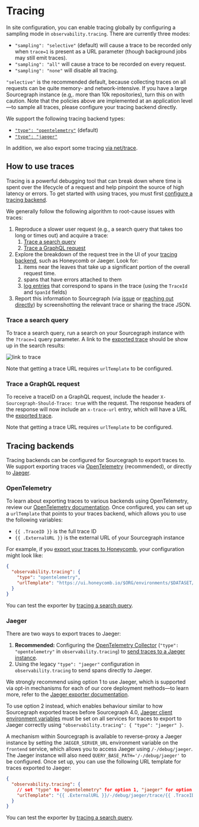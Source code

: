 # Tracing

In site configuration, you can enable tracing globally by configuring a sampling mode in `observability.tracing`.
There are currently three modes:

* `"sampling": "selective"` (default) will cause a trace to be recorded only when `trace=1` is present as a URL parameter (though background jobs may still emit traces).
* `"sampling": "all"` will cause a trace to be recorded on every request.
* `"sampling": "none"` will disable all tracing.

`"selective"` is the recommended default, because collecting traces on all requests can be quite memory- and network-intensive.
If you have a large Sourcegraph instance (e.g,. more than 10k repositories), turn this on with caution.
Note that the policies above are implemented at an application level—to sample all traces, please configure your tracing backend directly.

We support the following tracing backend types:

* [`"type": "opentelemetry"`](#opentelemetry) (default)
* [`"type": "jaeger"`](#jaeger)

In addition, we also export some tracing [via net/trace](#nettrace).

## How to use traces

Tracing is a powerful debugging tool that can break down where time is spent over the lifecycle of a
request and help pinpoint the source of high latency or errors.
To get started with using traces, you must first [configure a tracing backend](#tracing-backends).

We generally follow the following algorithm to root-cause issues with traces:

1. Reproduce a slower user request (e.g., a search query that takes too long or times out) and acquire a trace:
   1. [Trace a search query](#trace-a-search-query)
   2. [Trace a GraphQL request](#trace-a-graphql-request)
2. Explore the breakdown of the request tree in the UI of your [tracing backend](#tracing-backends), such as Honeycomb or Jaeger. Look for:
   1. items near the leaves that take up a significant portion of the overall request time.
   2. spans that have errors attached to them
   3. [log entries](./logs.md) that correspond to spans in the trace (using the `TraceId` and `SpanId` fields)
3. Report this information to Sourcegraph (via [issue](https://github.com/sourcegraph/sourcegraph/issues/new) or [reaching out directly](https://about.sourcegraph.com/contact/request-info/)) by screenshotting the relevant trace or sharing the trace JSON.

### Trace a search query

To trace a search query, run a search on your Sourcegraph instance with the `?trace=1` query parameter.
A link to the [exported trace](#tracing-backends) should be show up in the search results:

![link to trace](https://user-images.githubusercontent.com/23356519/184953302-099bcb62-ccdb-4eed-be5d-801b7fe16d97.png)

Note that getting a trace URL requires `urlTemplate` to be configured.

### Trace a GraphQL request

To receive a traceID on a GraphQL request, include the header `X-Sourcegraph-Should-Trace: true` with the request.
The response headers of the response will now include an `x-trace-url` entry, which will have a URL the [exported trace](#tracing-backends).

Note that getting a trace URL requires `urlTemplate` to be configured.

## Tracing backends

Tracing backends can be configured for Sourcegraph to export traces to.
We support exporting traces via [OpenTelemetry](#opentelemetry) (recommended), or directly to [Jaeger](#jaeger).

### OpenTelemetry

To learn about exporting traces to various backends using OpenTelemetry, review our [OpenTelemetry documentation](./opentelemetry.md).
Once configured, you can set up a `urlTemplate` that points to your traces backend, which allows you to use the following variables:

* `{{ .TraceID }}` is the full trace ID
* `{{ .ExternalURL }}` is the external URL of your Sourcegraph instance

For example, if you [export your traces to Honeycomb](./opentelemetry.md#otlp-compatible-backends), your configuration might look like:

```json
{
  "observability.tracing": {
    "type": "opentelemetry",
    "urlTemplate": "https://ui.honeycomb.io/$ORG/environments/$DATASET/trace?trace_id={{ .TraceID }}"
  }
}
```

You can test the exporter by [tracing a search query](#trace-a-search-query).

### Jaeger

There are two ways to export traces to Jaeger:

1. **Recommended:** Configuring the [OpenTelemetry Collector](opentelemetry.md) (`"type": "opentelemetry"` in `observability.tracing`) to [send traces to a Jaeger instance](opentelemetry.md#jaeger).
2. Using the legacy `"type": "jaeger"` configuration in `observability.tracing` to send spans directly to Jaeger.

We strongly recommend using option 1 to use Jaeger, which is supported via opt-in mechanisms for each of our core deployment methods—to learn more, refer to the [Jaeger exporter documentation](opentelemetry.md#jaeger).

To use option 2 instead, which enables behaviour similar to how Sourcegraph exported traces before Sourcegraph 4.0, [Jaeger client environment variables](https://github.com/jaegertracing/jaeger-client-go#environment-variables) must be set on all services for traces to export to Jaeger correctly using `"observability.tracing": { "type": "jaeger" }`.

A mechanism within Sourcegraph is available to reverse-proxy a Jaeger instance by setting the `JAEGER_SERVER_URL` environment variable on the `frontend` service, which allows you to access Jaeger using `/-/debug/jaeger`.
The Jaeger instance will also need `QUERY_BASE_PATH='/-/debug/jaeger'` to be configured.
Once set up, you can use the following URL template for traces exported to Jaeger:

```json
{
  "observability.tracing": {
    // set "type" to "opentelemetry" for option 1, "jaeger" for option 2
    "urlTemplate": "{{ .ExternalURL }}/-/debug/jaeger/trace/{{ .TraceID }}"
  }
}
```

You can test the exporter by [tracing a search query](#trace-a-search-query).
